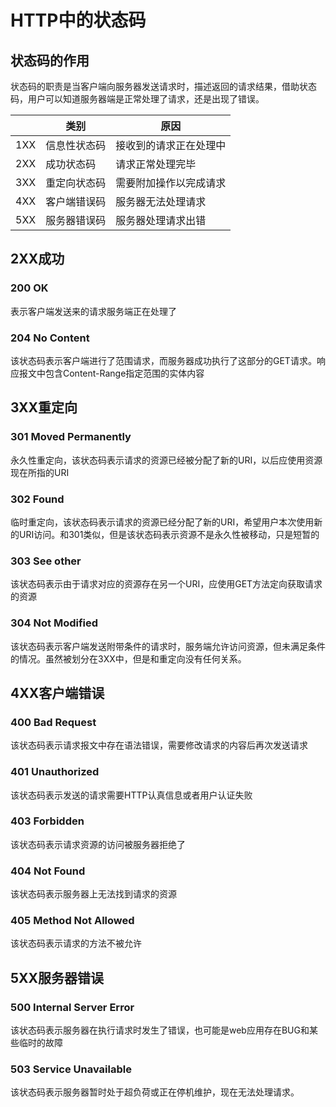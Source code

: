 
# HTTP中的状态码

## 状态码的作用

状态码的职责是当客户端向服务器发送请求时，描述返回的请求结果，借助状态码，用户可以知道服务器端是正常处理了请求，还是出现了错误。

|      | 类别         | 原因                   |
| ---- | ------------ | ---------------------- |
| 1XX  | 信息性状态码 | 接收到的请求正在处理中 |
| 2XX  | 成功状态码   | 请求正常处理完毕       |
| 3XX  | 重定向状态码 | 需要附加操作以完成请求 |
| 4XX  | 客户端错误码 | 服务器无法处理请求     |
| 5XX  | 服务器错误码 | 服务器处理请求出错     |

## 2XX成功

### 200  OK

表示客户端发送来的请求服务端正在处理了

### 204 No Content

该状态码表示客户端进行了范围请求，而服务器成功执行了这部分的GET请求。响应报文中包含Content-Range指定范围的实体内容

## 3XX重定向

### 301 Moved Permanently

永久性重定向，该状态码表示请求的资源已经被分配了新的URI，以后应使用资源现在所指的URI

### 302 Found

临时重定向，该状态码表示请求的资源已经分配了新的URI，希望用户本次使用新的URI访问。和301类似，但是该状态码表示资源不是永久性被移动，只是短暂的

### 303 See other

该状态码表示由于请求对应的资源存在另一个URI，应使用GET方法定向获取请求的资源

### 304 Not Modified

该状态码表示客户端发送附带条件的请求时，服务端允许访问资源，但未满足条件的情况。虽然被划分在3XX中，但是和重定向没有任何关系。

## 4XX客户端错误

### 400 Bad Request

该状态码表示请求报文中存在语法错误，需要修改请求的内容后再次发送请求

### 401 Unauthorized

该状态码表示发送的请求需要HTTP认真信息或者用户认证失败

### 403 Forbidden

该状态码表示请求资源的访问被服务器拒绝了

### 404 Not Found

该状态码表示服务器上无法找到请求的资源

### 405 Method Not Allowed

该状态码表示请求的方法不被允许

## 5XX服务器错误

### 500 Internal Server Error

该状态码表示服务器在执行请求时发生了错误，也可能是web应用存在BUG和某些临时的故障

### 503 Service Unavailable

该状态码表示服务器暂时处于超负荷或正在停机维护，现在无法处理请求。
